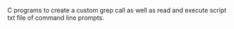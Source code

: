 C programs to create a custom grep call as well as read and execute script txt file of command line prompts.
